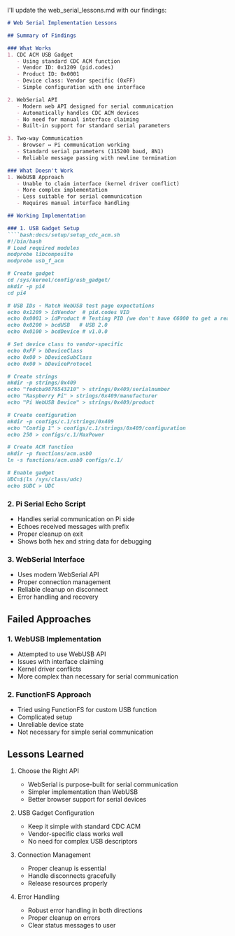 I'll update the web_serial_lessons.md with our findings:

````markdown:web_serial_lessons.md
# Web Serial Implementation Lessons

## Summary of Findings

### What Works
1. CDC ACM USB Gadget
   - Using standard CDC ACM function
   - Vendor ID: 0x1209 (pid.codes)
   - Product ID: 0x0001
   - Device class: Vendor specific (0xFF)
   - Simple configuration with one interface

2. WebSerial API
   - Modern web API designed for serial communication
   - Automatically handles CDC ACM devices
   - No need for manual interface claiming
   - Built-in support for standard serial parameters

3. Two-way Communication
   - Browser ↔ Pi communication working
   - Standard serial parameters (115200 baud, 8N1)
   - Reliable message passing with newline termination

### What Doesn't Work
1. WebUSB Approach
   - Unable to claim interface (kernel driver conflict)
   - More complex implementation
   - Less suitable for serial communication
   - Requires manual interface handling

## Working Implementation

### 1. USB Gadget Setup
````bash:docs/setup/setup_cdc_acm.sh
#!/bin/bash
# Load required modules
modprobe libcomposite
modprobe usb_f_acm

# Create gadget
cd /sys/kernel/config/usb_gadget/
mkdir -p pi4
cd pi4

# USB IDs - Match WebUSB test page expectations
echo 0x1209 > idVendor  # pid.codes VID
echo 0x0001 > idProduct # Testing PID (we don't have €6000 to get a real one)
echo 0x0200 > bcdUSB   # USB 2.0
echo 0x0100 > bcdDevice # v1.0.0

# Set device class to vendor-specific
echo 0xFF > bDeviceClass
echo 0x00 > bDeviceSubClass
echo 0x00 > bDeviceProtocol

# Create strings
mkdir -p strings/0x409
echo "fedcba9876543210" > strings/0x409/serialnumber
echo "Raspberry Pi" > strings/0x409/manufacturer
echo "Pi WebUSB Device" > strings/0x409/product

# Create configuration
mkdir -p configs/c.1/strings/0x409
echo "Config 1" > configs/c.1/strings/0x409/configuration
echo 250 > configs/c.1/MaxPower

# Create ACM function
mkdir -p functions/acm.usb0
ln -s functions/acm.usb0 configs/c.1/

# Enable gadget
UDC=$(ls /sys/class/udc)
echo $UDC > UDC
````

### 2. Pi Serial Echo Script
- Handles serial communication on Pi side
- Echoes received messages with prefix
- Proper cleanup on exit
- Shows both hex and string data for debugging

### 3. WebSerial Interface
- Uses modern WebSerial API
- Proper connection management
- Reliable cleanup on disconnect
- Error handling and recovery

## Failed Approaches

### 1. WebUSB Implementation
- Attempted to use WebUSB API
- Issues with interface claiming
- Kernel driver conflicts
- More complex than necessary for serial communication

### 2. FunctionFS Approach
- Tried using FunctionFS for custom USB function
- Complicated setup
- Unreliable device state
- Not necessary for simple serial communication

## Lessons Learned

1. Choose the Right API
   - WebSerial is purpose-built for serial communication
   - Simpler implementation than WebUSB
   - Better browser support for serial devices

2. USB Gadget Configuration
   - Keep it simple with standard CDC ACM
   - Vendor-specific class works well
   - No need for complex USB descriptors

3. Connection Management
   - Proper cleanup is essential
   - Handle disconnects gracefully
   - Release resources properly

4. Error Handling
   - Robust error handling in both directions
   - Proper cleanup on errors
   - Clear status messages to user

